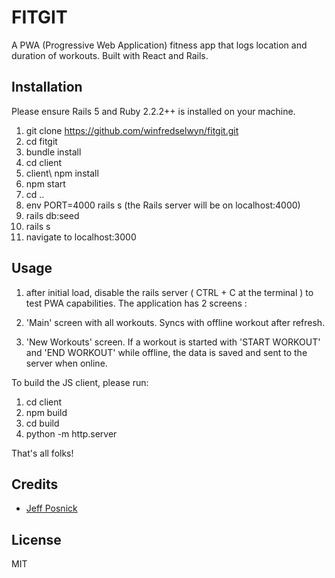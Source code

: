# FITGIT
A PWA (Progressive Web Application) fitness app that logs location and duration of workouts. Built with React and Rails.
## Installation
Please ensure Rails 5 and Ruby 2.2.2++ is installed on your machine.

1. git clone https://github.com/winfredselwyn/fitgit.git
2. cd fitgit
3. bundle install
4. cd client
5. client\ npm install
6. npm start
7. cd ..
8. env PORT=4000 rails s (the Rails server will be on localhost:4000)
9. rails db:seed
10. rails s
11. navigate to localhost:3000

## Usage
1. after initial load, disable the rails server ( CTRL + C at the terminal ) to test PWA capabilities.
The application has 2 screens :

1. 'Main' screen with all workouts. Syncs with offline workout after refresh.
2. 'New Workouts' screen. If a workout is started with 'START WORKOUT' and 'END WORKOUT' while offline, the data is saved and sent to the server when online.

To build the JS client, please run:

1. cd client
1. npm build
2. cd build
3. python -m http.server 

That's all folks!

## Credits
* [Jeff Posnick](https://github.com/jeffposnick/create-react-pwa)

## License
MIT